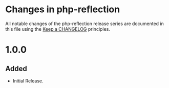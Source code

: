# Changes in php-reflection

All notable changes of the php-reflection release series are documented in this file using the [Keep a CHANGELOG](https://keepachangelog.com/) principles.


# 1.0.0
## Added
- Initial Release.
